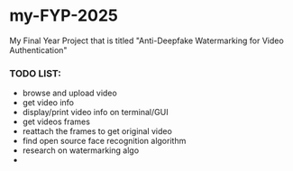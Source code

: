 # my-FYP-2025
My Final Year Project that is titled "Anti-Deepfake Watermarking for Video Authentication"

### **TODO LIST:**
- browse and upload video
- get video info
- display/print video info on terminal/GUI
- get videos frames
- reattach the frames to get original video
- find open source face recognition algorithm
- research on watermarking algo
- 